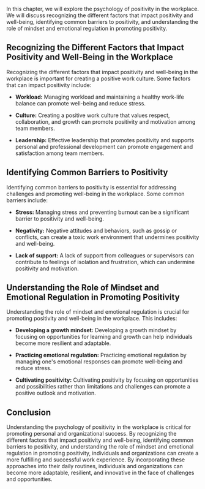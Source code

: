 
In this chapter, we will explore the psychology of positivity in the workplace. We will discuss recognizing the different factors that impact positivity and well-being, identifying common barriers to positivity, and understanding the role of mindset and emotional regulation in promoting positivity.

Recognizing the Different Factors that Impact Positivity and Well-Being in the Workplace
----------------------------------------------------------------------------------------

Recognizing the different factors that impact positivity and well-being in the workplace is important for creating a positive work culture. Some factors that can impact positivity include:

* **Workload:** Managing workload and maintaining a healthy work-life balance can promote well-being and reduce stress.

* **Culture:** Creating a positive work culture that values respect, collaboration, and growth can promote positivity and motivation among team members.

* **Leadership:** Effective leadership that promotes positivity and supports personal and professional development can promote engagement and satisfaction among team members.

Identifying Common Barriers to Positivity
-----------------------------------------

Identifying common barriers to positivity is essential for addressing challenges and promoting well-being in the workplace. Some common barriers include:

* **Stress:** Managing stress and preventing burnout can be a significant barrier to positivity and well-being.

* **Negativity:** Negative attitudes and behaviors, such as gossip or conflicts, can create a toxic work environment that undermines positivity and well-being.

* **Lack of support:** A lack of support from colleagues or supervisors can contribute to feelings of isolation and frustration, which can undermine positivity and motivation.

Understanding the Role of Mindset and Emotional Regulation in Promoting Positivity
----------------------------------------------------------------------------------

Understanding the role of mindset and emotional regulation is crucial for promoting positivity and well-being in the workplace. This includes:

* **Developing a growth mindset:** Developing a growth mindset by focusing on opportunities for learning and growth can help individuals become more resilient and adaptable.

* **Practicing emotional regulation:** Practicing emotional regulation by managing one's emotional responses can promote well-being and reduce stress.

* **Cultivating positivity:** Cultivating positivity by focusing on opportunities and possibilities rather than limitations and challenges can promote a positive outlook and motivation.

Conclusion
----------

Understanding the psychology of positivity in the workplace is critical for promoting personal and organizational success. By recognizing the different factors that impact positivity and well-being, identifying common barriers to positivity, and understanding the role of mindset and emotional regulation in promoting positivity, individuals and organizations can create a more fulfilling and successful work experience. By incorporating these approaches into their daily routines, individuals and organizations can become more adaptable, resilient, and innovative in the face of challenges and opportunities.
